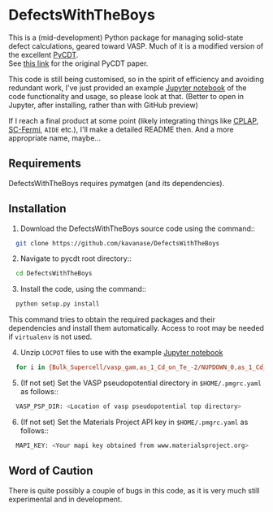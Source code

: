 # DefectsWithTheBoys
This is a (mid-development) Python package for managing solid-state defect calculations,
geared toward VASP. Much of it is a modified version of the excellent [PyCDT](https://bitbucket.org/mbkumar/pycdt).  
See [this link](https://www.sciencedirect.com/science/article/pii/S0010465518300079) for the original PyCDT paper.


This code is still being customised, so in the spirit of efficiency 
and avoiding redundant work, I've just provided an example 
[Jupyter notebook](DWTB_Example_Notebook.ipynb)
of the code functionality and usage, 
so please look at that. (Better to open in Jupyter, after installing, rather than with GitHub preview)

If I reach a final product at some point 
(likely integrating things like [CPLAP](https://github.com/jbuckeridge/cplap), 
[SC-Fermi](https://github.com/jbuckeridge/sc-fermi), `AIDE` etc.),
 I'll make a detailed README then.
 And a more appropriate name, maybe...


## Requirements
DefectsWithTheBoys requires pymatgen (and its dependencies).

## Installation
1.  Download the DefectsWithTheBoys source code using the command::
```bash
  git clone https://github.com/kavanase/DefectsWithTheBoys
```
2.  Navigate to pycdt root directory::
```bash
  cd DefectsWithTheBoys
```
3.  Install the code, using the command::
```bash
  python setup.py install
```
This command tries to obtain the required packages and their dependencies and install them automatically.
Access to root may be needed if ``virtualenv`` is not used.

4. Unzip `LOCPOT` files to use with the example [Jupyter notebook](DWTB_Example_Notebook.ipynb)
```bash
  for i in {Bulk_Supercell/vasp_gam,as_1_Cd_on_Te_-2/NUPDOWN_0,as_1_Cd_on_Te_-2/NUPDOWN_2,as_1_Cd_on_Te_-2/NUPDOWN_4}; do cd Examples/$i; tar -xzf LOCPOT.tar.gz; cd ../../..; done 
```

5.  (If not set) Set the VASP pseudopotential directory in `$HOME/.pmgrc.yaml` as follows::
```bash
  VASP_PSP_DIR: <Location of vasp pseudopotential top directory>
```

6.  (If not set) Set the Materials Project API key in `$HOME/.pmgrc.yaml` as follows::
```bash
  MAPI_KEY: <Your mapi key obtained from www.materialsproject.org>
```

## Word of Caution
There is quite possibly a couple of bugs in this code, as it is very much still experimental and in development.
